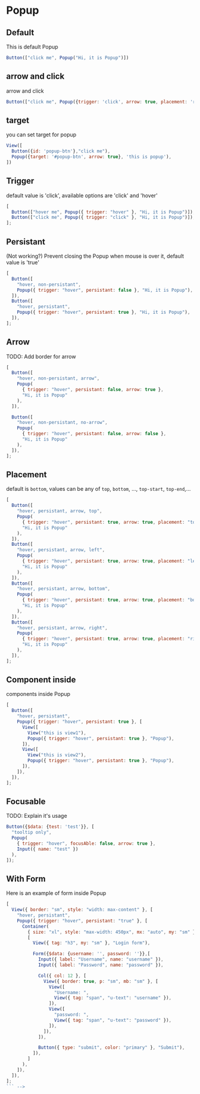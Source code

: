 # Popup

## Default

This is default Popup

```js
Button(["click me", Popup("Hi, it is Popup")])

```

## arrow and click
arrow and click

```js
Button(["click me", Popup({trigger: 'click', arrow: true, placement: 'right'},"Hi, it is Popup")])

```

## target
you can set target for popup

```js
View([
  Button({id: 'popup-btn'},"click me"),
  Popup({target: '#popup-btn', arrow: true}, 'this is popup'),
])

```
<!-- 

//this usage has some bugs 
//should be resolved for later updates
## persistant with target
persistant and target

```js
View([
  Button({id: 'persistant-false'},"persisatnt false"),
  Popup({target: '#persistant-false', trigger: 'hover', arrow: true, persistant: false}, 'this is popup'),
]),

```
## persistant with target
persistant and target

```js
View([
  Button({id: 'persistant-true'},"persistant true"),
  Popup({target: '#persistant-true', trigger: 'hover', arrow: true,}, 'this is popup'),
])
```  -->

## Trigger

default value is 'click', available options are 'click' and 'hover'

```js
[
  Button(["hover me", Popup({ trigger: "hover" }, "Hi, it is Popup")]),
  Button(["click me", Popup({ trigger: "click" }, "Hi, it is Popup")]),
];
```

## Persistant

(Not working?) Prevent closing the Popup when mouse is over it, default value is 'true'

```js
[
  Button([
    "hover, non-persistant",
    Popup({ trigger: "hover", persistant: false }, "Hi, it is Popup"),
  ]),
  Button([
    "hover, persistant",
    Popup({ trigger: "hover", persistant: true }, "Hi, it is Popup"),
  ]),
];
```

## Arrow
TODO: Add border for arrow

```js
[
  Button([
    "hover, non-persistant, arrow",
    Popup(
      { trigger: "hover", persistant: false, arrow: true },
      "Hi, it is Popup"
    ),
  ]),

  Button([
    "hover, non-persistant, no-arrow",
    Popup(
      { trigger: "hover", persistant: false, arrow: false },
      "Hi, it is Popup"
    ),
  ]),
];
```

## Placement

default is `bottom`, values can be any of `top`, `bottom`, ..., `top-start`, `top-end`,...

```js
[
  Button([
    "hover, persistant, arrow, top",
    Popup(
      { trigger: "hover", persistant: true, arrow: true, placement: "top" },
      "Hi, it is Popup"
    ),
  ]),
  Button([
    "hover, persistant, arrow, left",
    Popup(
      { trigger: "hover", persistant: true, arrow: true, placement: "left" },
      "Hi, it is Popup"
    ),
  ]),
  Button([
    "hover, persistant, arrow, bottom",
    Popup(
      { trigger: "hover", persistant: true, arrow: true, placement: "bottom" },
      "Hi, it is Popup"
    ),
  ]),
  Button([
    "hover, persistant, arrow, right",
    Popup(
      { trigger: "hover", persistant: true, arrow: true, placement: "right" },
      "Hi, it is Popup"
    ),
  ]),
];
```

## Component inside

components inside Popup

```js
[
  Button([
    "hover, persistant",
    Popup({ trigger: "hover", persistant: true }, [
      View([
        View("this is view1"),
        Popup({ trigger: "hover", persistant: true }, "Popup"),
      ]),
      View([
        View("this is view2"),
        Popup({ trigger: "hover", persistant: true }, "Popup"),
      ]),
    ]),
  ]),
];
```

## Focusable

TODO: Explain it's usage

```js
Button({$data: {test: 'test'}}, [
  "tooltip only",
  Popup(
    { trigger: "hover", focusAble: false, arrow: true },
    Input({ name: "test" })
  ),
]);
```

## With Form

Here is an example of form inside Popup

```js
[
  View({ border: "sm", style: "width: max-content" }, [
    "hover, persistant",
    Popup({ trigger: "hover", persistant: "true" }, [
      Container(
        { size: "xl", style: "max-width: 450px", mx: "auto", my: "sm" },
        [
          View({ tag: "h3", my: "sm" }, "Login form"),

          Form({$data: {username: '', password: ''}},[
            Input({ label: "Username", name: "username" }),
            Input({ label: "Password", name: "password" }),

            Col({ col: 12 }, [
              View({ border: true, p: "sm", mb: "sm" }, [
                View([
                  "Username: ",
                  View({ tag: "span", "u-text": "username" }),
                ]),
                View([
                  "password: ",
                  View({ tag: "span", "u-text": "password" }),
                ]),
              ]),
            ]),

            Button({ type: "submit", color: "primary" }, "Submit"),
          ]),
        ]
      ),
    ]),
  ]),
];
``` -->
